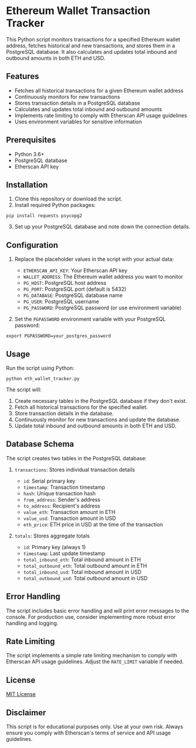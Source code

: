 # Ethereum Wallet Transaction Tracker

This Python script monitors transactions for a specified Ethereum wallet address, fetches historical and new transactions, and stores them in a PostgreSQL database. It also calculates and updates total inbound and outbound amounts in both ETH and USD.

## Features

- Fetches all historical transactions for a given Ethereum wallet address
- Continuously monitors for new transactions
- Stores transaction details in a PostgreSQL database
- Calculates and updates total inbound and outbound amounts
- Implements rate limiting to comply with Etherscan API usage guidelines
- Uses environment variables for sensitive information

## Prerequisites

- Python 3.6+
- PostgreSQL database
- Etherscan API key

## Installation

1. Clone this repository or download the script.
2. Install required Python packages:

```
pip install requests psycopg2
```

3. Set up your PostgreSQL database and note down the connection details.

## Configuration

1. Replace the placeholder values in the script with your actual data:
   - `ETHERSCAN_API_KEY`: Your Etherscan API key
   - `WALLET_ADDRESS`: The Ethereum wallet address you want to monitor
   - `PG_HOST`: PostgreSQL host address
   - `PG_PORT`: PostgreSQL port (default is 5432)
   - `PG_DATABASE`: PostgreSQL database name
   - `PG_USER`: PostgreSQL username
   - `PG_PASSWORD`: PostgreSQL password (or use environment variable)

2. Set the `PGPASSWORD` environment variable with your PostgreSQL password:

```
export PGPASSWORD=your_postgres_password
```

## Usage

Run the script using Python:

```
python eth_wallet_tracker.py
```

The script will:
1. Create necessary tables in the PostgreSQL database if they don't exist.
2. Fetch all historical transactions for the specified wallet.
3. Store transaction details in the database.
4. Continuously monitor for new transactions and update the database.
5. Update total inbound and outbound amounts in both ETH and USD.

## Database Schema

The script creates two tables in the PostgreSQL database:

1. `transactions`: Stores individual transaction details
   - `id`: Serial primary key
   - `timestamp`: Transaction timestamp
   - `hash`: Unique transaction hash
   - `from_address`: Sender's address
   - `to_address`: Recipient's address
   - `value_eth`: Transaction amount in ETH
   - `value_usd`: Transaction amount in USD
   - `eth_price`: ETH price in USD at the time of the transaction

2. `totals`: Stores aggregate totals
   - `id`: Primary key (always 1)
   - `timestamp`: Last update timestamp
   - `total_inbound_eth`: Total inbound amount in ETH
   - `total_outbound_eth`: Total outbound amount in ETH
   - `total_inbound_usd`: Total inbound amount in USD
   - `total_outbound_usd`: Total outbound amount in USD

## Error Handling

The script includes basic error handling and will print error messages to the console. For production use, consider implementing more robust error handling and logging.

## Rate Limiting

The script implements a simple rate limiting mechanism to comply with Etherscan API usage guidelines. Adjust the `RATE_LIMIT` variable if needed.

## License

[MIT License](https://opensource.org/licenses/MIT)

## Disclaimer

This script is for educational purposes only. Use at your own risk. Always ensure you comply with Etherscan's terms of service and API usage guidelines.
